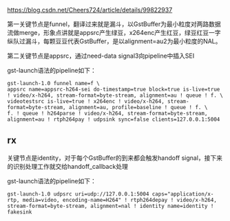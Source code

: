 https://blog.csdn.net/Cheers724/article/details/99822937

第一关键节点是funnel，翻译过来就是漏斗，以GstBuffer为最小粒度对两路数据流做merge，形象点讲就是appsrc产生绿豆，x264enc产生红豆，绿豆红豆一字纵队过漏斗，每颗豆豆代表GstBuffer，是以alignment=au2为最小粒度的NAL。

第二关键节点是appsrc，通过need-data signal3向pipeline中插入SEI

gst-launch语法的pipeline如下：

```
gst-launch-1.0 funnel name=f \
appsrc name=appsrc-h264-sei do-timestamp=true block=true is-live=true ! video/x-h264, stream-format=byte-stream, alignment=au ! queue ! f. \
videotestsrc is-live=true ! x264enc ! video/x-h264, stream-format=byte-stream, alignment=au, profile=baseline ! queue ! f. \
f. ! queue ! h264parse ! video/x-h264, stream-format=byte-stream, alignment=au ! rtph264pay ! udpsink sync=false clients=127.0.0.1:5004

```

## rx 
关键节点是identity，对于每个GstBuffer的到来都会触发handoff signal，接下来的识别处理工作就交给handoff_callback处理

gst-launch语法的pipeline如下：

```
gst-launch-1.0 udpsrc uri=udp://127.0.0.1:5004 caps="application/x-rtp, media=video, encoding-name=H264" ! rtph264depay ! video/x-h264, stream-format=byte-stream, alignment=nal ! identity name=identity ! fakesink


```



